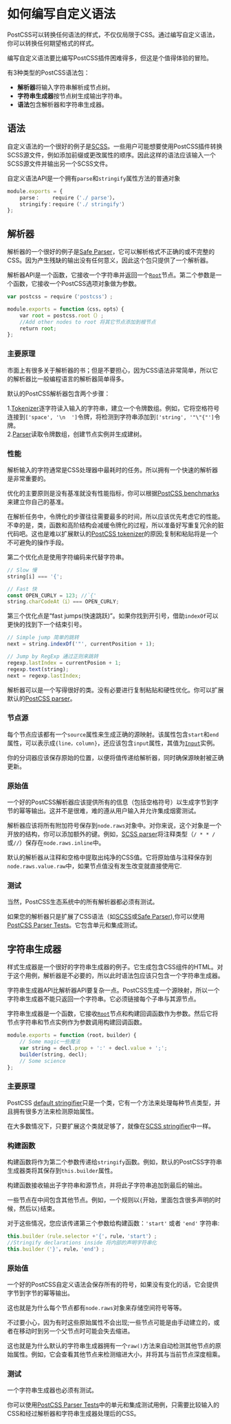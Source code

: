 # 如何编写自定义语法

PostCSS可以转换任何语法的样式，不仅仅局限于CSS。通过编写自定义语法，你可以转换任何期望格式的样式。

编写自定义语法要比编写PostCSS插件困难得多，但这是个值得体验的冒险。

有3种类型的PostCSS语法包：

* **解析器**将输入字符串解析成节点树。
* **字符串生成器**按节点树生成输出字符串。
* **语法**包含解析器和字符串生成器。

## 语法

自定义语法的一个很好的例子是[SCSS]。一些用户可能想要使用PostCSS插件转换SCSS源文件，例如添加前缀或更改属性的顺序。因此这样的语法应该输入一个SCSS源文件并输出另一个SCSS文件。

自定义语法API是一个拥有`parse`和`stringify`属性方法的普通对象

```js
module.exports = {
    parse：    require（'./ parse'），
    stringify：require（'./ stringify'）
};
```

[SCSS]: https://github.com/postcss/postcss-scss

## 解析器

解析器的一个很好的例子是[Safe Parser]，它可以解析格式不正确的或不完整的CSS。因为产生残缺的输出没有任何意义，因此这个包只提供了一个解析器。

解析器API是一个函数，它接收一个字符串并返回一个[`Root`]节点。第二个参数是一个函数，它接收一个PostCSS选项对象做为参数。

```js
var postcss = require（'postcss'）;

module.exports = function（css，opts）{
    var root = postcss.root（）;
    //Add other nodes to root 将其它节点添加到根节点
    return root;
};
```

[Safe Parser]: https://github.com/postcss/postcss-safe-parser
[`Root`]:      http://api.postcss.org/Root.html

### 主要原理

市面上有很多关于解析器的书；但是不要担心，因为CSS语法非常简单，所以它的解析器比一般编程语言的解析器简单得多。

默认的PostCSS解析器包含两个步骤：

1.[Tokenizer]逐字符读入输入的字符串，建立一个令牌数组。例如，它将空格符号连接到`['space', '\n  ']`令牌，将检测到字符串添加到`['string', '"\"{"']`令牌。     
2.[Parser]读取令牌数组，创建节点实例并生成建树。

[Tokenizer]: https://github.com/postcss/postcss/blob/master/lib/tokenize.es6
[Parser]:    https://github.com/postcss/postcss/blob/master/lib/parser.es6

### 性能

解析输入的字符通常是CSS处理器中最耗时的任务。所以拥有一个快速的解析器是非常重要的。

优化的主要原则是没有基准就没有性能指标，你可以根据[PostCSS benchmarks]来建立你自己的基准。

在解析任务中，令牌化的步骤往往需要最多的时间，所以应该优先考虑它的性能。不幸的是，类，函数和高阶结构会减缓令牌化的过程，所以准备好写重复冗余的脏代码吧。这也是难以扩展默认的[PostCSS tokenizer]的原因;复制和粘贴将是一个不可避免的操作手段。

第二个优化点是使用字符编码来代替字符串。

```js
// Slow 慢
string[i] === '{';

// Fast 快
const OPEN_CURLY = 123; //`{'
string.charCodeAt（i）=== OPEN_CURLY;
```

第三个优化点是“fast jumps(快速跳跃)”。如果你找到开引号，借助`indexOf`可以更快的找到下一个结束引号。

```js
// Simple jump 简单的跳转
next = string.indexOf('"', currentPosition + 1);

// Jump by RegExp 通过正则来跳转
regexp.lastIndex = currentPosion + 1;
regexp.text(string);
next = regexp.lastIndex;
```

解析器可以是一个写得很好的类。没有必要进行复制粘贴和硬性优化。你可以扩展默认的[PostCSS parser]。

[PostCSS benchmarks]: https://github.com/postcss/benchmark
[PostCSS tokenizer]:  https://github.com/postcss/postcss/blob/master/lib/tokenize.es6
[PostCSS parser]:     https://github.com/postcss/postcss/blob/master/lib/parser.es6

### 节点源

每个节点应该都有一个`source`属性来生成正确的源映射。该属性包含`start`和`end`属性，可以表示成`{line，column}`，还应该包含`input`属性，其值为[`Input`]实例。

你的分词器应该保存原始的位置，以便将值传递给解析器，同时确保源映射被正确更新。

[`Input`]: https://github.com/postcss/postcss/blob/master/lib/input.es6

### 原始值

一个好的PostCSS解析器应该提供所有的信息（包括空格符号）以生成字节到字节的幂等输出。这并不是很难，难的遵从用户输入并允许集成烟雾测试。

解析器应该将所有附加符号保存到`node.raws`对象中。对你来说，这个对象是一个开放的结构，你可以添加额外的键。例如，[SCSS parser]将注释类型（`/ * * /`或`//`）保存在`node.raws.inline`中。

默认的解析器从注释和空格中提取出纯净的CSS值。它将原始值与注释保存到`node.raws.value.raw`中，如果节点值没有发生改变就直接使用它.

[SCSS parser]: https://github.com/postcss/postcss-scss

### 测试

当然，PostCSS生态系统中的所有解析器都必须有测试。

如果您的解析器只是扩展了CSS语法（如[SCSS]或[Safe Parser]),你可以使用[PostCSS Parser Tests]。它包含单元和集成测试。

[PostCSS Parser Tests]: https://github.com/postcss/postcss-parser-tests

## 字符串生成器

样式生成器是一个很好的字符串生成器的例子。它生成包含CSS组件的HTML。对于这个用例，解析器是不必要的，所以此时语法包应该只包含一个字符串生成器。

字符串生成器API比解析器API要复杂一点。PostCSS生成一个源映射，所以一个字符串生成器不能只返回一个字符串。它必须链接每个子串与其源节点。

字符串生成器是一个函数，它接收[`Root`]节点和构建回调函数作为参数。然后它将节点字符串和节点实例作为参数调用构建回调函数。

```js
module.exports = function（root，builder）{
    // Some magic一些魔法
    var string = decl.prop + ':' + decl.value + ';';
    builder(string, decl);
    // Some science
};
```

### 主要原理

PostCSS [default stringifier]只是一个类，它有一个方法来处理每种节点类型，并且拥有很多方法来检测原始属性。

在大多数情况下，只要扩展这个类就足够了，就像在[SCSS stringifier]中一样。

[default stringifier]: https://github.com/postcss/postcss/blob/master/lib/stringifier.es6
[SCSS stringifier]:    https://github.com/postcss/postcss-scss/blob/master/lib/scss-stringifier.es6

### 构建函数

构建函数将作为第二个参数传递给`stringify`函数。例如，默认的PostCSS字符串生成器类将其保存到`this.builder`属性。

构建函数接收输出子字符串和源节点，并将此子字符串追加到最后的输出。

一些节点在中间包含其他节点。例如，一个规则以`{`开始，里面包含很多声明的时候，然后以`}`结束。

对于这些情况，您应该传递第三个参数给构建函数：`'start'` 或者 `'end'` 字符串:

```js
this.builder（rule.selector +'{'，rule，'start'）;
//Stringify declarations inside 将内部的声明字符串化
this.builder（'}'，rule，'end'）;
```

### 原始值

一个好的PostCSS自定义语法会保存所有的符号，如果没有变化的话，它会提供字节到字节的幂等输出。

这也就是为什么每个节点都有`node.raws`对象来存储空间符号等等。

不过要小心，因为有时这些原始属性不会出现;一些节点可能是由手动建立的，或者在移动时到另一个父节点时可能会失去缩进。

这也就是为什么默认的字符串生成器拥有一个`raw()`方法来自动检测其他节点的原始属性。例如，它会查看其他节点来检测缩进大小，并将其与当前节点深度相乘。

### 测试

一个字符串生成器也必须有测试。

你可以使用[PostCSS Parser Tests]中的单元和集成测试用例，只需要比较输入的CSS和经过解析器和字符串生成器处理后的CSS。


[PostCSS Parser Tests]: https://github.com/postcss/postcss-parser-tests